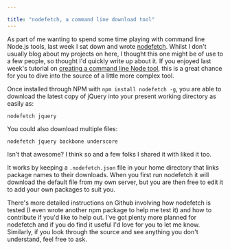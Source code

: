 ```yaml
---

title: "nodefetch, a command line download tool"
---
```


As part of me wanting to spend some time playing with command line Node.js tools, last week I sat down and wrote [nodefetch](https://github.com/jackfranklin/nodefetch). Whilst I don&#39;t usually blog about my projects on here, I thought this one might be of use to a few people, so thought I&#39;d quickly write up about it. If you enjoyed last week&#39;s tutorial on [creating a command line Node tool](http://javascriptplayground.com/blog/2012/08/writing-a-command-line-node-tool), this is a great chance for you to dive into the source of a little more complex tool.

Once installed through NPM with `npm install nodefetch -g`, you are able to download the latest copy of jQuery into your present working directory as easily as:

    nodefetch jquery

You could also download multiple files:

    nodefetch jquery backbone underscore

Isn&#39;t that awesome? I think so and a few folks I shared it with liked it too.

It works by keeping a `.nodefetch.json` file in your home directory that links package names to their downloads. When you first run nodefetch it will download the default file from my own server, but you are then free to edit it to add your own packages to suit you.

There&#39;s more detailed instructions on Github involving how nodefetch is tested (I even wrote another npm package to help me test it) and how to contribute if you&#39;d like to help out. I&#39;ve got plenty more planned for nodefetch and if you do find it useful I&#39;d love for you to let me know. Similarly, if you look through the source and see anything you don&#39;t understand, feel free to ask.
